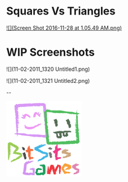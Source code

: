 # Squares Vs Triangles

[ ![](Screen Shot 2016-11-28 at 1.05.49 AM.png) ](https://youtu.be/ZgdzLgq55us)

# WIP Screenshots

![](11-02-2011_1320 Untitled1.png)

![](11-02-2011_1321 Untitled2.png)

--

[ ![BitSits Games logo](logo.png) ](http://BitSits.com)

